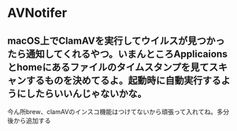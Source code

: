# AVNotifer
## macOS上でClamAVを実行してウイルスが見つかったら通知してくれるやつ。いまんところApplicaionsとhomeにあるファイルのタイムスタンプを見てスキャンするものを決めてるよ。起動時に自動実行するようにしたらいいんじゃないかな。
今ん所brew、clamAVのインスコ機能はつけてないから頑張って入れてね。多分後から追加する
